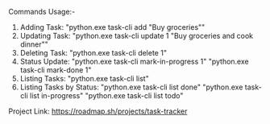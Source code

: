 Commands Usage:-
1. Adding Task: "python.exe task-cli add "Buy groceries""
2. Updating Task: "python.exe task-cli update 1 "Buy groceries and cook dinner""
3. Deleting Task: "python.exe task-cli delete 1"
4. Status Update: "python.exe task-cli mark-in-progress 1"
                  "python.exe task-cli mark-done 1"
5. Listing Tasks: "python.exe task-cli list"
6. Listing Tasks by Status: "python.exe task-cli list done"
                            "python.exe task-cli list in-progress"
                            "python.exe task-cli list todo"

Project Link: https://roadmap.sh/projects/task-tracker